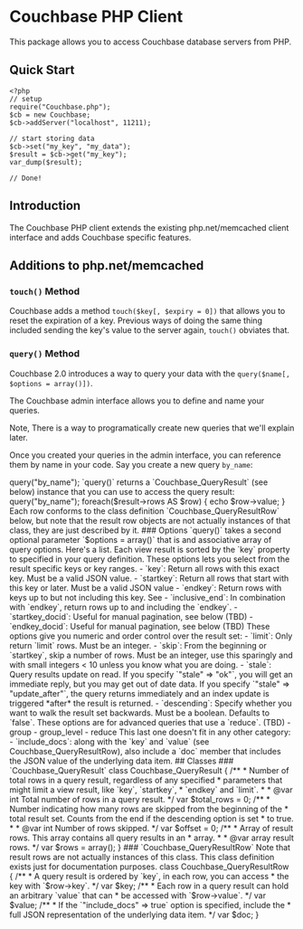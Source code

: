 # Couchbase PHP Client

This package allows you to access Couchbase database servers from PHP.

## Quick Start

    <?php
    // setup
    require("Couchbase.php");
    $cb = new Couchbase;
    $cb->addServer("localhost", 11211);
    
    // start storing data
    $cb->set("my_key", "my_data");
    $result = $cb->get("my_key");
    var_dump($result);

    // Done!

## Introduction

The Couchbase PHP client extends the existing php.net/memcached client
interface and adds Couchbase specific features.

## Additions to php.net/memcached

### `touch()` Method

Couchbase adds a method `touch($key[, $expiry = 0])` that allows you to reset
the expiration of a key. Previous ways of doing the same thing included
sending the key's value to the server again, `touch()` obviates that.

### `query()` Method

Couchbase 2.0 introduces a way to query your data with the
`query($name[, $options = array()])`.

The Couchbase admin interface allows you to define and name your queries.

Note, There is a way to programatically create new queries that we'll explain
later.

Once you created your queries in the admin interface, you can reference them
by name in your code. Say you create a new query `by_name`:

  <?php
  // setup skipped
  $cb->query("by_name");

`query()` returns a `Couchbase_QueryResult` (see below) instance that you can
 use to access the query result:

  <?php
  // setup skipped
  $result = $cb->query("by_name");
  foreach($result->rows AS $row) {
    echo $row->value;
  }

Each row conforms to the class definition `Couchbase_QueryResultRow` below,
but note that the result row objects are not actually instances of that class,
they are just described by it.


### Options

`query()` takes a second optional parameter `$options = array()` that is and
associative array of query options. Here's a list.

Each view result is sorted by the `key` property to specified in your query
definition. These options lets you select from the result specific keys or
key ranges.

 - `key`: Return all rows with this exact key. Must be a valid JSON value.
 - `startkey`: Return all rows that start with this key or later. Must be a
      valid JSON value
 - `endkey`: Return rows with keys up to but not including this key. See
 - `inclusive_end`: In combination with `endkey`, return rows up to and
      including the `endkey`.
 - `startkey_docid`: Useful for manual pagination, see below (TBD)
 - `endkey_docid`: Useful for manual pagination, see below (TBD)

These options give you numeric and order control over the result set:

 - `limit`: Only return `limit` rows. Must be an integer.
 - `skip`: From the beginning or `startkey`, skip a number of rows. Must be
      an integer, use this sparingly and with small integers < 10 unless you
      know what you are doing.

 - `stale`: Query results update on read. If you specify `"stale" => "ok"`,
      you will get an immediate reply, but you may get out of date data.
      If you specify `"stale" => "update_after"`, the query returns
      immediately and an index update is triggered *after* the result is
      returned.

 - `descending`: Specify whether you want to walk the result set backwards.
      Must be a boolean. Defaults to `false`.

These options are for advanced queries that use a `reduce`. (TBD)

 - group
 - group_level
 - reduce

This last one doesn't fit in any other category:

 - `include_docs`: along with the `key` and `value`
   (see Couchbase_QueryResultRow), also include a `doc` member that includes
   the JSON value of the underlying data item.

## Classes

### `Couchbase_QueryResult`


  class Couchbase_QueryResult
  {

      /**
       * Number of total rows in a query result, regardless of any specified
       * parameters that might limit a view result, like `key`, `startkey`,
       * `endkey` and `limit`.
       *
       * @var int Total number of rows in a query result.
       */
      var $total_rows = 0;

      /**
       * Number indicating how many rows are skipped from the beginning of the
       * total result set. Counts from the end if the descending option is set
       * to true.
       *
       * @var int Number of rows skipped.
       */
      var $offset = 0;

      /**
       * Array of result rows. This array contains all query results in an
       * array.
       *
       * @var array result rows.
       */
      var $rows = array();
  }

### `Couchbase_QueryResultRow`

Note that result rows are not actually instances of this class. This class
definition exists just for documentation purposes.

    class Couchbase_QueryResultRow
    {
        /**
         * A query result is ordered by `key`, in each row, you can access
         * the key with `$row->key`.
         */
        var $key;

        /**
         * Each row in a query result can hold an arbitrary `value` that can
         * be accessed with `$row->value`.
         */
        var $value;

        /**
         * If the `"include_docs" => true` option is specified, include the
         * full JSON representation of the underlying data item.
         */
        var $doc;
    }
